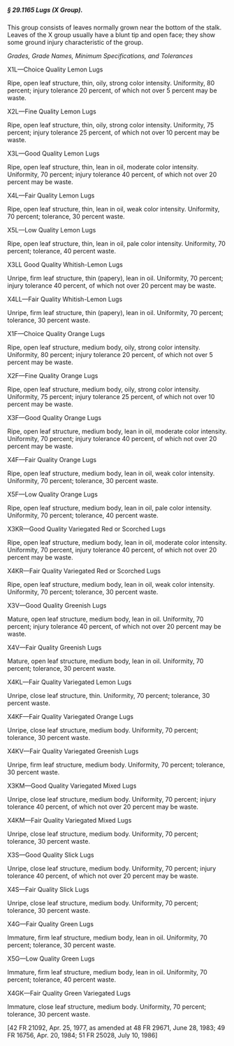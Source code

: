 ##### § 29.1165 Lugs (X Group). #####

This group consists of leaves normally grown near the bottom of the stalk. Leaves of the X group usually have a blunt tip and open face; they show some ground injury characteristic of the group.

*Grades, Grade Names, Minimum Specifications, and Tolerances*

X1L—Choice Quality Lemon Lugs

Ripe, open leaf structure, thin, oily, strong color intensity. Uniformity, 80 percent; injury tolerance 20 percent, of which not over 5 percent may be waste.

X2L—Fine Quality Lemon Lugs

Ripe, open leaf structure, thin, oily, strong color intensity. Uniformity, 75 percent; injury tolerance 25 percent, of which not over 10 percent may be waste.

X3L—Good Quality Lemon Lugs

Ripe, open leaf structure, thin, lean in oil, moderate color intensity. Uniformity, 70 percent; injury tolerance 40 percent, of which not over 20 percent may be waste.

X4L—Fair Quality Lemon Lugs

Ripe, open leaf structure, thin, lean in oil, weak color intensity. Uniformity, 70 percent; tolerance, 30 percent waste.

X5L—Low Quality Lemon Lugs

Ripe, open leaf structure, thin, lean in oil, pale color intensity. Uniformity, 70 percent; tolerance, 40 percent waste.

X3LL Good Quality Whitish-Lemon Lugs

Unripe, firm leaf structure, thin (papery), lean in oil. Uniformity, 70 percent; injury tolerance 40 percent, of which not over 20 percent may be waste.

X4LL—Fair Quality Whitish-Lemon Lugs

Unripe, firm leaf structure, thin (papery), lean in oil. Uniformity, 70 percent; tolerance, 30 percent waste.

X1F—Choice Quality Orange Lugs

Ripe, open leaf structure, medium body, oily, strong color intensity. Uniformity, 80 percent; injury tolerance 20 percent, of which not over 5 percent may be waste.

X2F—Fine Quality Orange Lugs

Ripe, open leaf structure, medium body, oily, strong color intensity. Uniformity, 75 percent; injury tolerance 25 percent, of which not over 10 percent may be waste.

X3F—Good Quality Orange Lugs

Ripe, open leaf structure, medium body, lean in oil, moderate color intensity. Uniformity, 70 percent; injury tolerance 40 percent, of which not over 20 percent may be waste.

X4F—Fair Quality Orange Lugs

Ripe, open leaf structure, medium body, lean in oil, weak color intensity. Uniformity, 70 percent; tolerance, 30 percent waste.

X5F—Low Quality Orange Lugs

Ripe, open leaf structure, medium body, lean in oil, pale color intensity. Uniformity, 70 percent; tolerance, 40 percent waste.

X3KR—Good Quality Variegated Red or Scorched Lugs

Ripe, open leaf structure, medium body, lean in oil, moderate color intensity. Uniformity, 70 percent, injury tolerance 40 percent, of which not over 20 percent may be waste.

X4KR—Fair Quality Variegated Red or Scorched Lugs

Ripe, open leaf structure, medium body, lean in oil, weak color intensity. Uniformity, 70 percent; tolerance, 30 percent waste.

X3V—Good Quality Greenish Lugs

Mature, open leaf structure, medium body, lean in oil. Uniformity, 70 percent; injury tolerance 40 percent, of which not over 20 percent may be waste.

X4V—Fair Quality Greenish Lugs

Mature, open leaf structure, medium body, lean in oil. Uniformity, 70 percent; tolerance, 30 percent waste.

X4KL—Fair Quality Variegated Lemon Lugs

Unripe, close leaf structure, thin. Uniformity, 70 percent; tolerance, 30 percent waste.

X4KF—Fair Quality Variegated Orange Lugs

Unripe, close leaf structure, medium body. Uniformity, 70 percent; tolerance, 30 percent waste.

X4KV—Fair Quality Variegated Greenish Lugs

Unripe, firm leaf structure, medium body. Uniformity, 70 percent; tolerance, 30 percent waste.

X3KM—Good Quality Variegated Mixed Lugs

Unripe, close leaf structure, medium body. Uniformity, 70 percent; injury tolerance 40 percent, of which not over 20 percent may be waste.

X4KM—Fair Quality Variegated Mixed Lugs

Unripe, close leaf structure, medium body. Uniformity, 70 percent; tolerance, 30 percent waste.

X3S—Good Quality Slick Lugs

Unripe, close leaf structure, medium body. Uniformity, 70 percent; injury tolerance 40 percent, of which not over 20 percent may be waste.

X4S—Fair Quality Slick Lugs

Unripe, close leaf structure, medium body. Uniformity, 70 percent; tolerance, 30 percent waste.

X4G—Fair Quality Green Lugs

Immature, firm leaf structure, medium body, lean in oil. Uniformity, 70 percent; tolerance, 30 percent waste.

X5G—Low Quality Green Lugs

Immature, firm leaf structure, medium body, lean in oil. Uniformity, 70 percent; tolerance, 40 percent waste.

X4GK—Fair Quality Green Variegated Lugs

Immature, close leaf structure, medium body. Uniformity, 70 percent; tolerance, 30 percent waste.

[42 FR 21092, Apr. 25, 1977, as amended at 48 FR 29671, June 28, 1983; 49 FR 16756, Apr. 20, 1984; 51 FR 25028, July 10, 1986]